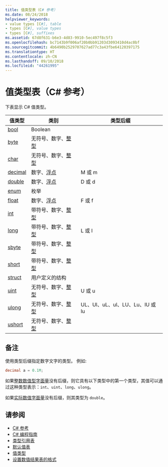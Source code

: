 ```yaml
---
title: 值类型表（C# 参考）
ms.date: 08/24/2018
helpviewer_keywords:
- value types [C#], table
- types [C#], value types
- types [C#], suffixes
ms.assetid: 67d8f631-b6e3-4d83-9910-5ec497f8c5f3
ms.openlocfilehash: bc7143b9f006af20b0bb91203d3093410d4ac0bf
ms.sourcegitcommit: 4b6490b2529707627ad77c3a43fbe64120397175
ms.translationtype: HT
ms.contentlocale: zh-CN
ms.lasthandoff: 09/10/2018
ms.locfileid: "44261995"
---
```

# <a name="value-types-table-c-reference"></a>值类型表（C# 参考）

下表显示 C# 值类型。  
  
|值类型|类别|类型后缀|  
|----------------|--------------|-----------------|  
|[bool](bool.md)|Boolean||  
|[byte](byte.md)|无符号、数字、[整型](integral-types-table.md)||  
|[char](char.md)|无符号、数字、[整型](integral-types-table.md)||  
|[decimal](decimal.md)|数字、[浮点](floating-point-types-table.md)|M 或 m|  
|[double](double.md)|数字、[浮点](floating-point-types-table.md)|D 或 d|  
|[enum](enum.md)|枚举||  
|[float](float.md)|数字、[浮点](floating-point-types-table.md)|F 或 f|  
|[int](int.md)|带符号、数字、[整型](integral-types-table.md)||  
|[long](long.md)|带符号、数字、[整型](integral-types-table.md)|L 或 l|  
|[sbyte](sbyte.md)|带符号、数字、[整型](integral-types-table.md)||  
|[short](short.md)|带符号、数字、[整型](integral-types-table.md)||  
|[struct](struct.md)|用户定义的结构||  
|[uint](uint.md)|无符号、数字、[整型](integral-types-table.md)|U 或 u|  
|[ulong](ulong.md)|无符号、数字、[整型](integral-types-table.md)|UL、Ul、uL、ul、LU、Lu、lU 或 lu|  
|[ushort](ushort.md)|无符号、数字、[整型](integral-types-table.md)||  

## <a name="remarks"></a>备注

使用类型后缀指定数字文字的类型。 例如:

```csharp
decimal a = 0.1M;
```

如果[整数数值型字面量](/dotnet/csharp/language-reference/language-specification/lexical-structure#integer-literals)没有后缀，则它具有以下类型中的第一个类型，其值可以通过这种类型表示：`int`、`uint`、`long`、`ulong`。

如果[实际数值字面量](/dotnet/csharp/language-reference/language-specification/lexical-structure#real-literals)没有后缀，则其类型为 `double`。

## <a name="see-also"></a>请参阅

- [C# 参考](../index.md)
- [C# 编程指南](../../programming-guide/index.md)
- [类型引用表](reference-tables-for-types.md)
- [默认值表](default-values-table.md)
- [值类型](value-types.md)
- [设置数值结果表的格式](formatting-numeric-results-table.md)
